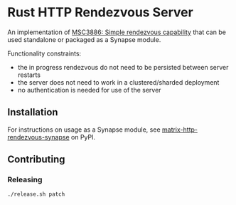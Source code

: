 # Rust HTTP Rendezvous Server

An implementation of [MSC3886: Simple rendezvous capability](https://github.com/matrix-org/matrix-spec-proposals/pull/3886) that can be used standalone or packaged as a Synapse module.

Functionality constraints:

- the in progress rendezvous do not need to be persisted between server restarts
- the server does not need to work in a clustered/sharded deployment
- no authentication is needed for use of the server

## Installation

For instructions on usage as a Synapse module, see [matrix-http-rendezvous-synapse](https://pypi.org/project/matrix-http-rendezvous-synapse/) on PyPI.

## Contributing

### Releasing

```sh
./release.sh patch
```
